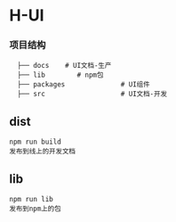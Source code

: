 # H-UI
### 项目结构
```
  ├── docs    # UI文档-生产
  ├── lib        # npm包
  ├── packages              # UI组件
  ├── src                   # UI文档-开发
```
## dist
```
npm run build
发布到线上的开发文档
```
## lib
```
npm run lib
发布到npm上的包
```

